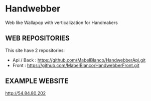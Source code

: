# Handwebber
Web like Wallapop with verticalization for Handmakers


## WEB REPOSITORIES
This site have 2 repositories:

- Api / Back : https://github.com/MabelBlanco/HandwebberApi.git
- Front : https://github.com/MabelBlanco/HandwebberFront.git

## EXAMPLE WEBSITE
http://54.84.80.202
